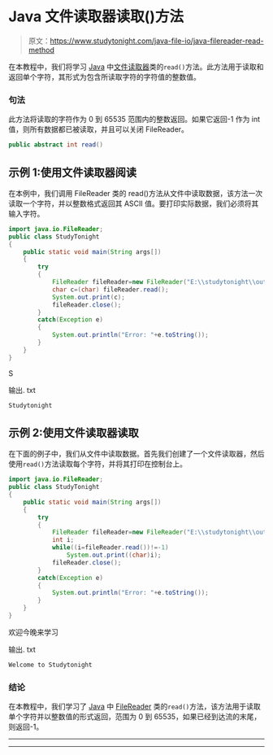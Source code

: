 # Java 文件读取器读取()方法

> 原文：<https://www.studytonight.com/java-file-io/java-filereader-read-method>

在本教程中，我们将学习 [Java](https://www.studytonight.com/java/) 中[文件读取器](https://www.studytonight.com/java-file-io/java-filereader-class)类的`read()`方法。此方法用于读取和返回单个字符，其形式为包含所读取字符的字符值的整数值。

### 句法

此方法将读取的字符作为 0 到 65535 范围内的整数返回。如果它返回-1 作为 int 值，则所有数据都已被读取，并且可以关闭 FileReader。

```java
public abstract int read()
```

## 示例 1:使用文件读取器阅读

在本例中，我们调用 FileReader 类的 read()方法从文件中读取数据，该方法一次读取一个字符，并以整数格式返回其 ASCII 值。要打印实际数据，我们必须将其输入字符。

```java
import java.io.FileReader;
public class StudyTonight 
{
	public static void main(String args[])
	{
		try
		{   		
			FileReader fileReader=new FileReader("E:\\studytonight\\output.txt");    
			char c=(char) fileReader.read();
			System.out.print(c);    
			fileReader.close();    
		}
		catch(Exception e)
		{
			System.out.println("Error: "+e.toString());
		}
	}
}
```

S

输出. txt

```java
Studytonight
```

## 示例 2:使用文件读取器读取

在下面的例子中，我们从文件中读取数据。首先我们创建了一个文件读取器，然后使用`read()`方法读取每个字符，并将其打印在控制台上。

```java
import java.io.FileReader;
public class StudyTonight 
{
	public static void main(String args[])
	{
		try
		{   		
			FileReader fileReader=new FileReader("E:\\studytonight\\output.txt");    
			int i;    
			while((i=fileReader.read())!=-1)    
				System.out.print((char)i);    
			fileReader.close();    
		}
		catch(Exception e)
		{
			System.out.println("Error: "+e.toString());
		}
	}
}
```

欢迎今晚来学习

输出. txt

```java
Welcome to Studytonight
```

### 结论

在本教程中，我们学习了 [Java](https://www.studytonight.com/java/) 中 [FileReader](https://www.studytonight.com/java-file-io/java-filereader-class) 类的`read()`方法，该方法用于读取单个字符并以整数值的形式返回，范围为 0 到 65535，如果已经到达流的末尾，则返回-1。

* * *

* * *